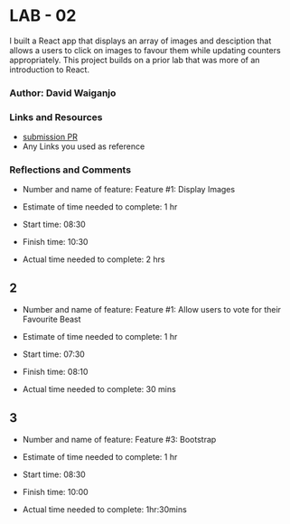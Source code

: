 # LAB - 02


I built a React app that displays an array of images and desciption that allows a users to click on images to favour them while updating counters appropriately. This project builds on a prior lab that was more of an introduction to React.

### Author: David Waiganjo

### Links and Resources

* [submission PR](http://xyz.com)
* Any Links you used as reference

### Reflections and Comments

* Number and name of feature: Feature #1: Display Images

* Estimate of time needed to complete: 1 hr

* Start time: 08:30

* Finish time: 10:30

* Actual time needed to complete: 2 hrs

## 2

* Number and name of feature: Feature #1: Allow users to vote for their Favourite Beast

* Estimate of time needed to complete: 1 hr

* Start time: 07:30

* Finish time: 08:10

* Actual time needed to complete: 30 mins

## 3

* Number and name of feature: Feature #3:  Bootstrap

* Estimate of time needed to complete: 1 hr

* Start time: 08:30

* Finish time: 10:00

* Actual time needed to complete: 1hr:30mins
